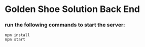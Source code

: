 # Golden Shoe Solution Back End

### run the following commands to start the server: 
    npm install
    npm start